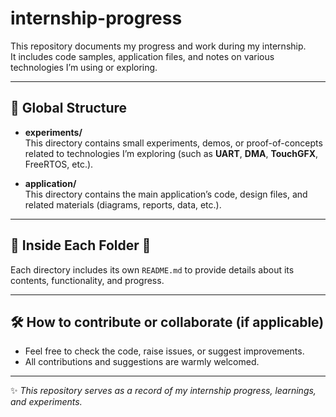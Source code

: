 # internship-progress

This repository documents my progress and work during my internship.  
It includes code samples, application files, and notes on various technologies I’m using or exploring.

---

## 📁 Global Structure

- **experiments/**  
  This directory contains small experiments, demos, or proof-of-concepts related to technologies I’m exploring (such as **UART**, **DMA**, **TouchGFX**, FreeRTOS, etc.).

- **application/**  
  This directory contains the main application’s code, design files, and related materials (diagrams, reports, data, etc.).

---

## 🔹 Inside Each Folder 🔹

Each directory includes its own `README.md` to provide details about its contents, functionality, and progress.

---

## 🛠 How to contribute or collaborate (if applicable)

- Feel free to check the code, raise issues, or suggest improvements.
- All contributions and suggestions are warmly welcomed.

---

✨ *This repository serves as a record of my internship progress, learnings, and experiments.*  

